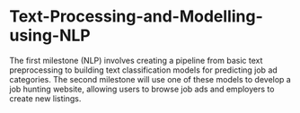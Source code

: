 # Text-Processing-and-Modelling-using-NLP

The first milestone (NLP) involves creating a pipeline from basic text preprocessing to building text classification models for predicting job ad categories. The second milestone will use one of these models to develop a job hunting website, allowing users to browse job ads and employers to create new listings.
